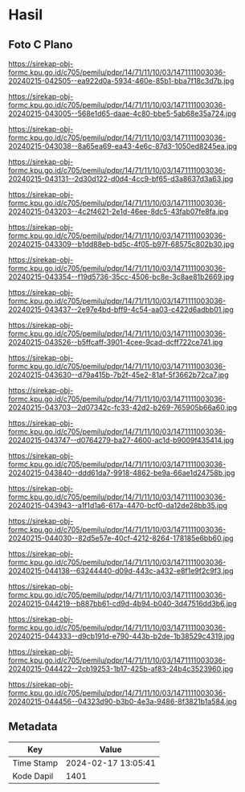 # Hasil

## Foto C Plano

https://sirekap-obj-formc.kpu.go.id/c705/pemilu/pdpr/14/71/11/10/03/1471111003036-20240215-042505--ea922d0a-5934-460e-85b1-bba7f18c3d7b.jpg

https://sirekap-obj-formc.kpu.go.id/c705/pemilu/pdpr/14/71/11/10/03/1471111003036-20240215-043005--568e1d65-daae-4c80-bbe5-5ab68e35a724.jpg

https://sirekap-obj-formc.kpu.go.id/c705/pemilu/pdpr/14/71/11/10/03/1471111003036-20240215-043038--8a65ea69-ea43-4e6c-87d3-1050ed8245ea.jpg

https://sirekap-obj-formc.kpu.go.id/c705/pemilu/pdpr/14/71/11/10/03/1471111003036-20240215-043131--2d30d122-d0d4-4cc9-bf65-d3a8637d3a63.jpg

https://sirekap-obj-formc.kpu.go.id/c705/pemilu/pdpr/14/71/11/10/03/1471111003036-20240215-043203--4c2f4621-2e1d-46ee-8dc5-43fab07fe8fa.jpg

https://sirekap-obj-formc.kpu.go.id/c705/pemilu/pdpr/14/71/11/10/03/1471111003036-20240215-043309--b1dd88eb-bd5c-4f05-b97f-68575c802b30.jpg

https://sirekap-obj-formc.kpu.go.id/c705/pemilu/pdpr/14/71/11/10/03/1471111003036-20240215-043354--f19d5736-35cc-4506-bc8e-3c8ae81b2669.jpg

https://sirekap-obj-formc.kpu.go.id/c705/pemilu/pdpr/14/71/11/10/03/1471111003036-20240215-043437--2e97e4bd-bff9-4c54-aa03-c422d6adbb01.jpg

https://sirekap-obj-formc.kpu.go.id/c705/pemilu/pdpr/14/71/11/10/03/1471111003036-20240215-043526--b5ffcaff-3901-4cee-9cad-dcff722ce741.jpg

https://sirekap-obj-formc.kpu.go.id/c705/pemilu/pdpr/14/71/11/10/03/1471111003036-20240215-043630--d79a415b-7b2f-45e2-81af-5f3662b72ca7.jpg

https://sirekap-obj-formc.kpu.go.id/c705/pemilu/pdpr/14/71/11/10/03/1471111003036-20240215-043703--2d07342c-fc33-42d2-b269-765905b66a60.jpg

https://sirekap-obj-formc.kpu.go.id/c705/pemilu/pdpr/14/71/11/10/03/1471111003036-20240215-043747--d0764279-ba27-4600-ac1d-b9009f435414.jpg

https://sirekap-obj-formc.kpu.go.id/c705/pemilu/pdpr/14/71/11/10/03/1471111003036-20240215-043840--ddd61da7-9918-4862-be9a-66ae1d24758b.jpg

https://sirekap-obj-formc.kpu.go.id/c705/pemilu/pdpr/14/71/11/10/03/1471111003036-20240215-043943--a1f1d1a6-617a-4470-bcf0-da12de28bb35.jpg

https://sirekap-obj-formc.kpu.go.id/c705/pemilu/pdpr/14/71/11/10/03/1471111003036-20240215-044030--82d5e57e-40cf-4212-8264-178185e6bb60.jpg

https://sirekap-obj-formc.kpu.go.id/c705/pemilu/pdpr/14/71/11/10/03/1471111003036-20240215-044138--63244440-d09d-443c-a432-e8f1e9f2c9f3.jpg

https://sirekap-obj-formc.kpu.go.id/c705/pemilu/pdpr/14/71/11/10/03/1471111003036-20240215-044219--b887bb61-cd9d-4b94-b040-3d47516dd3b6.jpg

https://sirekap-obj-formc.kpu.go.id/c705/pemilu/pdpr/14/71/11/10/03/1471111003036-20240215-044333--d9cb191d-e790-443b-b2de-1b38529c4319.jpg

https://sirekap-obj-formc.kpu.go.id/c705/pemilu/pdpr/14/71/11/10/03/1471111003036-20240215-044422--2cb19253-1b17-425b-af83-24b4c3523960.jpg

https://sirekap-obj-formc.kpu.go.id/c705/pemilu/pdpr/14/71/11/10/03/1471111003036-20240215-044456--04323d90-b3b0-4e3a-9486-8f3821b1a584.jpg


## Metadata

| Key        | Value               |
| ---------- | ------------------- |
| Time Stamp | 2024-02-17 13:05:41 |
| Kode Dapil | 1401                |



